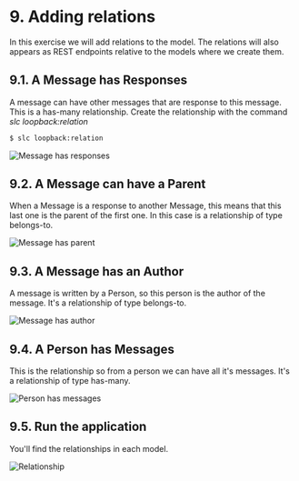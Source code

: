 # 9. Adding relations

In this exercise we will add relations to the model. The relations will also appears as REST endpoints relative to the models where we create them.

## 9.1. A Message has Responses
A message can have other messages that are response to this message. This is a has-many relationship.
Create the relationship with the command *slc loopback:relation*

```sh
$ slc loopback:relation
```

![Message has responses](https://raw.githubusercontent.com/nodejsbcn/course27May/master/exercise09/screenshots/screenshot01.png)

## 9.2. A Message can have a Parent
When a Message is a response to another Message, this means that this last one is the parent of the first one.
In this case is a relationship of type belongs-to.

![Message has parent](https://raw.githubusercontent.com/nodejsbcn/course27May/master/exercise09/screenshots/screenshot02.png)

## 9.3. A Message has an Author
A message is written by a Person, so this person is the author of the message. 
It's a relationship of type belongs-to.

![Message has author](https://raw.githubusercontent.com/nodejsbcn/course27May/master/exercise09/screenshots/screenshot03.png)

## 9.4. A Person has Messages
This is the relationship so from a person we can have all it's messages.
It's a relationship of type has-many.

![Person has messages](https://raw.githubusercontent.com/nodejsbcn/course27May/master/exercise09/screenshots/screenshot04.png)

## 9.5. Run the application
You'll find the relationships in each model.

![Relationship](https://raw.githubusercontent.com/nodejsbcn/course27May/master/exercise09/screenshots/screenshot05.png)
